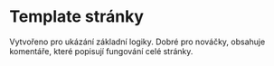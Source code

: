 # Template stránky
Vytvořeno pro ukázání základní logiky. Dobré pro nováčky, obsahuje komentáře, které popisují fungování celé stránky.
